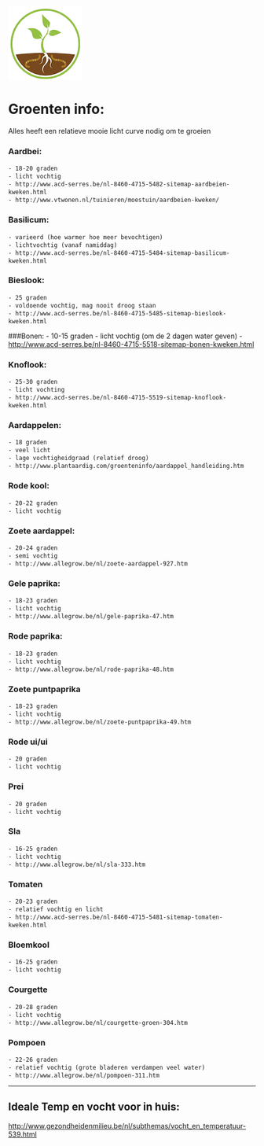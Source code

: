 ![alt text](https://github.com/pxlit-projects/entmob2016_3/blob/master/LogoTryout/EntMob3_Logo.jpg "Logo")

# Groenten info:

Alles heeft een relatieve mooie licht curve nodig om te groeien

### Aardbei:
	- 18-20 graden
	- licht vochtig
	- http://www.acd-serres.be/nl-8460-4715-5482-sitemap-aardbeien-kweken.html
	- http://www.vtwonen.nl/tuinieren/moestuin/aardbeien-kweken/
	
### Basilicum:
	- varieerd (hoe warmer hoe meer bevochtigen)
	- lichtvochtig (vanaf namiddag)
	- http://www.acd-serres.be/nl-8460-4715-5484-sitemap-basilicum-kweken.html
	
### Bieslook:
	- 25 graden
	- voldoende vochtig, mag nooit droog staan
	- http://www.acd-serres.be/nl-8460-4715-5485-sitemap-bieslook-kweken.html
	
###Bonen:
	- 10-15 graden
	- licht vochtig (om de 2 dagen water geven)
	- http://www.acd-serres.be/nl-8460-4715-5518-sitemap-bonen-kweken.html
	
### Knoflook:
	- 25-30 graden
	- licht vochting
	- http://www.acd-serres.be/nl-8460-4715-5519-sitemap-knoflook-kweken.html
	
### Aardappelen:
	- 18 graden
	- veel licht
	- lage vochtigheidgraad (relatief droog)
	- http://www.plantaardig.com/groenteninfo/aardappel_handleiding.htm
	
### Rode kool:
	- 20-22 graden
	- licht vochtig
	
### Zoete aardappel:
	- 20-24 graden
	- semi vochtig
	- http://www.allegrow.be/nl/zoete-aardappel-927.htm
	
### Gele paprika:
	- 18-23 graden
	- licht vochtig
	- http://www.allegrow.be/nl/gele-paprika-47.htm

### Rode paprika:
	- 18-23 graden 
	- licht vochtig
	- http://www.allegrow.be/nl/rode-paprika-48.htm
	
### Zoete puntpaprika
	- 18-23 graden
	- licht vochtig
	- http://www.allegrow.be/nl/zoete-puntpaprika-49.htm
	
### Rode ui/ui
	- 20 graden
	- licht vochtig

### Prei
	- 20 graden
	- licht vochtig
	
### Sla
	- 16-25 graden
	- licht vochtig
	- http://www.allegrow.be/nl/sla-333.htm
	
### Tomaten
	- 20-23 graden
	- relatief vochtig en licht
	- http://www.acd-serres.be/nl-8460-4715-5481-sitemap-tomaten-kweken.html
	
### Bloemkool
	- 16-25 graden
	- licht vochtig
	
### Courgette
	- 20-28 graden
	- licht vochtig
	- http://www.allegrow.be/nl/courgette-groen-304.htm
	
### Pompoen
	- 22-26 graden
	- relatief vochtig (grote bladeren verdampen veel water)
	- http://www.allegrow.be/nl/pompoen-311.htm
	
____________________________________________________________________________________

## Ideale Temp en vocht voor in huis:

http://www.gezondheidenmilieu.be/nl/subthemas/vocht_en_temperatuur-539.html


